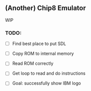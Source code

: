 ## (Another) Chip8 Emulator

WIP

### TODO: 
- [ ] Find best place to put SDL
- [ ] Copy ROM to internal memory
- [ ] Read ROM correctly 
- [ ] Get loop to read and do instructions
- [ ] Goal: successfully show IBM logo
 
